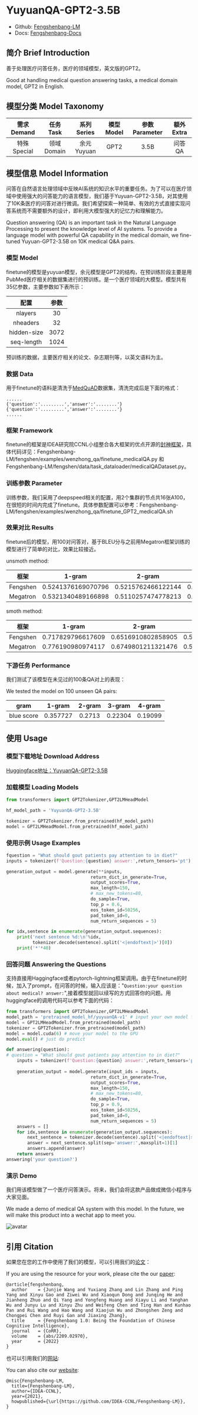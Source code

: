 # YuyuanQA-GPT2-3.5B

- Github: [Fengshenbang-LM](https://github.com/IDEA-CCNL/Fengshenbang-LM)
- Docs: [Fengshenbang-Docs](https://fengshenbang-doc.readthedocs.io/)

## 简介 Brief Introduction

善于处理医疗问答任务，医疗的领域模型，英文版的GPT2。

Good at handling medical question answering tasks, a medical domain model, GPT2 in English.

## 模型分类 Model Taxonomy

|  需求 Demand  | 任务 Task       | 系列 Series      | 模型 Model    | 参数 Parameter | 额外 Extra |
|  :----:  | :----:  | :----:  | :----:  | :----:  | :----:  |
| 特殊 Special | 领域 Domain | 余元 Yuyuan | GPT2 |      3.5B      |     问答 QA    |

## 模型信息 Model Information

问答在自然语言处理领域中反映AI系统的知识水平的重要任务。为了可以在医疗领域中使用强大的问答能力的语言模型，我们基于Yuyuan-GPT2-3.5B，对其使用了10K条医疗的问答对进行微调。我们希望探索一种简单、有效的方式直接实现问答系统而不需要额外的设计，即利用大模型强大的记忆力和理解能力。 

Question answering (QA) is an important task in the Natural Language Processing to present the knowledge level of AI systems. To provide a language model with powerful QA capability in the medical domain, we fine-tuned Yuyuan-GPT2-3.5B on 10K medical Q&A pairs. 

### 模型 Model

finetune的模型是yuyuan模型，余元模型是GPT2的结构，在预训练阶段主要是用PubMed医疗相关的数据集进行的预训练。是一个医疗领域的大模型。模型共有35亿参数，主要参数如下表所示：

|    配置     | 参数  |
| :---------: | :---: |
|   nlayers   |  30   |
|  nheaders   |  32   |
| hidden-size | 3072  |
| seq-length  | 1024  |

预训练的数据，主要医疗相关的论文、杂志期刊等，以英文语料为主。

### 数据 Data

用于finetune的语料是清洗于[MedQuAD](https://github.com/abachaa/MedQuAD)数据集，清洗完成后是下面的格式：
```text
......
{'question':'.........','answer':'........'}
{'question':'.........','answer':'........'}
......
```

### 框架 Framework

finetune的框架是IDEA研究院CCNL小组整合各大框架的优点开源的[封神框架](https://github.com/IDEA-CCNL/Fengshenbang-LM/tree/main/fengshen)，具体代码详见：Fengshenbang-LM/fengshen/examples/wenzhong_qa/finetune_medicalQA.py 和 Fengshenbang-LM/fengshen/data/task_dataloader/medicalQADataset.py。

### 训练参数 Parameter

训练参数，我们采用了deepspeed相关的配置，用2个集群的节点共16张A100，在很短的时间内完成了finetune。具体参数配置可以参考：Fengshenbang-LM/fengshen/examples/wenzhong_qa/finetune_GPT2_medicalQA.sh

### 效果对比 Results

finetune后的模型，用100对问答对，基于BLEU分与之前用Megatron框架训练的模型进行了简单的对比，效果比较接近。

unsmoth method:

| 框架     | 1-gram             | 2-gram             | 3-gram             | 4-gram              |
| -------- | ------------------ | ------------------ | ------------------ | ------------------- |
| Fengshen | 0.5241376169070796 | 0.5215762466122144 | 0.4894353584800885 | 0.44840139357073466 |
| Megatron | 0.5321340489166898 | 0.5110257474778213 | 0.4703745962926368 | 0.4310875933354554  |

smoth method:

| 框架     | 1-gram            | 2-gram             | 3-gram             | 4-gram             |
| -------- | ----------------- | ------------------ | ------------------ | ------------------ |
| Fengshen | 0.717829796617609 | 0.6516910802858905 | 0.5859726677095979 | 0.525510691686505  |
| Megatron | 0.776190980974117 | 0.6749801211321476 | 0.5897846253142169 | 0.5230773076722481 |

### 下游任务 Performance

我们测试了该模型在未见过的100条QA对上的表现：

We tested the model on 100 unseen QA pairs:

| gram | 1-gram | 2-gram | 3-gram | 4-gram |
| :----: | :----: |:----: | :----: | :----: |
| blue score  | 0.357727 | 0.2713 | 0.22304 | 0.19099 |

## 使用 Usage

### 模型下载地址 Download Address

[Huggingface地址：YuyuanQA-GPT2-3.5B](https://huggingface.co/IDEA-CCNL/YuyuanQA-GPT2-3.5B)

### 加载模型 Loading Models

```python 
from transformers import GPT2Tokenizer,GPT2LMHeadModel

hf_model_path = 'YuyuanQA-GPT2-3.5B'

tokenizer = GPT2Tokenizer.from_pretrained(hf_model_path)
model = GPT2LMHeadModel.from_pretrained(hf_model_path)
```

### 使用示例 Usage Examples

```python
fquestion = "What should gout patients pay attention to in diet?"
inputs = tokenizer(f'Question:{question} answer:',return_tensors='pt')

generation_output = model.generate(**inputs,
                                return_dict_in_generate=True,
                                output_scores=True,
                                max_length=150,
                                # max_new_tokens=80,
                                do_sample=True,
                                top_p = 0.6,
                                eos_token_id=50256,
                                pad_token_id=0,
                                num_return_sequences = 5)

for idx,sentence in enumerate(generation_output.sequences):
    print('next sentence %d:\n'%idx,
          tokenizer.decode(sentence).split('<|endoftext|>')[0])
    print('*'*40)

```

### 回答问题 Answering the Questions

支持直接用Haggingface或者pytorch-lightning框架调用。由于在finetune的时候，加入了prompt，在问答的时候，输入应该是："`Question:your question about medical? answer:`",接着模型就回以续写的方式回答你的问题。用huggingface的调用代码可以参考下面的代码：

```python 
from transformers import GPT2Tokenizer,GPT2LMHeadModel
model_path = 'pretrained_model_hf/yuyuanQA-v1' # input your own model file path
model = GPT2LMHeadModel.from_pretrained(model_path)
tokenizer = GPT2Tokenizer.from_pretrained(model_path)
model = model.cuda(6) # move your model to the GPU
model.eval() # just do predict

def answering(question):
# question = "What should gout patients pay attention to in diet?"
    inputs = tokenizer(f'Question:{question} answer:',return_tensors='pt').input_ids.to(model.device)
    
    generation_output = model.generate(input_ids = inputs,
                                return_dict_in_generate=True,
                                output_scores=True,
                                max_length=150,
                                # max_new_tokens=80,
                                do_sample=True,
                                top_p = 0.9,
                                eos_token_id=50256,
                                pad_token_id=0,
                                num_return_sequences = 5)
    answers = []
    for idx,sentence in enumerate(generation_output.sequences):
        next_sentence = tokenizer.decode(sentence).split('<|endoftext|>')[0]
        answer = next_sentence.split(sep='answer:',maxsplit=1)[1]
        answers.append(answer)
    return answers
answering('your question?')
```

### 演示 Demo

我们用该模型做了一个医疗问答演示。将来，我们会将这款产品做成微信小程序与大家见面。

We made a demo of medical QA system with this model. In the future, we will make this product into a wechat app to meet you.

![avatar](https://huggingface.co/IDEA-CCNL/YuyuanQA-GPT2-3.5B/resolve/main/QA-DEMO.png)

## 引用 Citation

如果您在您的工作中使用了我们的模型，可以引用我们的[论文](https://arxiv.org/abs/2209.02970)：

If you are using the resource for your work, please cite the our [paper](https://arxiv.org/abs/2209.02970):

```text
@article{fengshenbang,
  author    = {Junjie Wang and Yuxiang Zhang and Lin Zhang and Ping Yang and Xinyu Gao and Ziwei Wu and Xiaoqun Dong and Junqing He and Jianheng Zhuo and Qi Yang and Yongfeng Huang and Xiayu Li and Yanghan Wu and Junyu Lu and Xinyu Zhu and Weifeng Chen and Ting Han and Kunhao Pan and Rui Wang and Hao Wang and Xiaojun Wu and Zhongshen Zeng and Chongpei Chen and Ruyi Gan and Jiaxing Zhang},
  title     = {Fengshenbang 1.0: Being the Foundation of Chinese Cognitive Intelligence},
  journal   = {CoRR},
  volume    = {abs/2209.02970},
  year      = {2022}
}
```

也可以引用我们的[网站](https://github.com/IDEA-CCNL/Fengshenbang-LM/):

You can also cite our [website](https://github.com/IDEA-CCNL/Fengshenbang-LM/):

```text
@misc{Fengshenbang-LM,
  title={Fengshenbang-LM},
  author={IDEA-CCNL},
  year={2021},
  howpublished={\url{https://github.com/IDEA-CCNL/Fengshenbang-LM}},
}
```
